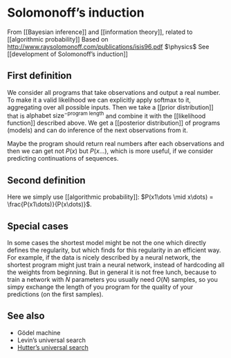 # Solomonoff’s induction
From [[Bayesian inference]] and [[information theory]], related to [[algorithmic probability]]
Based on http://www.raysolomonoff.com/publications/isis96.pdf
$\physics$
See [[development of Solomonoff’s induction]]

## First definition
We consider all programs that take observations and output a real number. To make it a valid likelihood we can explicitly apply softmax to it, aggregating over all possible inputs. Then we take a [[prior distribution]] that is $\text{alphabet size}^{-\text{program length}}$ and combine it with the [[likelihood function]] described above. We get a [[posterior distribution]] of programs (models) and can do inference of the next observations from it.

Maybe the program should return real numbers after each observations and then we can get not  $P(x)$ but $P(x\dots)$, which is more useful, if we consider predicting continuations of sequences.

## Second definition
Here we simply use [[algorithmic probability]]: $P(x1\dots \mid x\dots) = \frac{P(x1\dots)}{P(x\dots)}$.

## Special cases
In some cases the shortest model might be not the one which directly defines the regularity, but which finds for this regularity in an efficient way. For example, if the data is nicely described by a neural network, the shortest program might just train a neural network, instead of hardcoding all the weights from beginning. But in general it is not free lunch, because to train a network with $N$ parameters you usually need $O(N)$ samples, so you simpy exchange the length of you program for the quality of your predictions (on the first samples).



## See also
- Gödel machine
- Levin’s universal search
- [Hutter’s universal search](http://www.hutter1.net/ai/pfastprg.pdf)